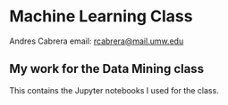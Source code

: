 # Machine Learning Class

Andres Cabrera
email: rcabrera@mail.umw.edu

## My work for the Data Mining class

This contains the Jupyter notebooks I used for the class.
